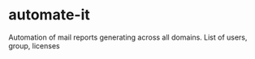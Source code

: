 # automate-it
Automation of mail reports generating across all domains. List of users, group, licenses
